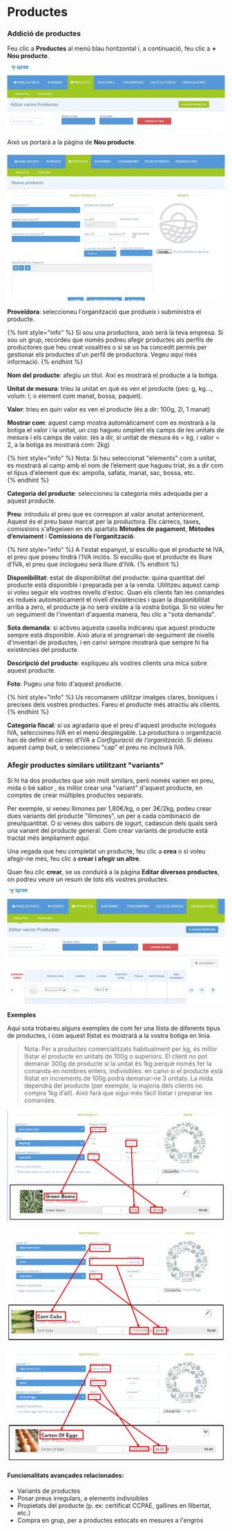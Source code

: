 # Productes

### Addició de productes

Feu clic a **Productes** al menú blau horitzontal i, a continuació, feu clic a **+ Nou producte**.

![](../.gitbook/assets/nou_producte.jpg)

Això us portarà a la pàgina de **Nou producte**.

![](../.gitbook/assets/pagina_nou_producte.jpg)

**Proveïdora**: seleccioneu l'organització que produeix i subministra el producte.

{% hint style="info" %}
Si sou una productora, això serà la teva empresa. Si sou un grup, recordeu que només podreu afegir productes als perfils de productores que heu creat vosaltres o si se us ha concedit permís per gestionar els productes d'un perfil de productora. Vegeu _aquí_ més informació.
{% endhint %}

**Nom del producte**: afegiu un títol. Així es mostrarà el producte a la botiga.  


**Unitat de mesura**: trieu la unitat en què es ven el producte \(pes: g, kg..., volum: l; o element com manat, bossa, paquet\).  


**Valor**: trieu en quin valor es ven el producte \(és a dir: 100g, 2l, 1 manat\)  


**Mostrar com**: aquest camp mostra automàticament com es mostrarà a la botiga el valor i la unitat, un cop hagueu omplert els camps de les unitats de mesura i els camps de valor. \(és a dir, si unitat de mesura és = kg, i valor = 2, a la botiga es mostrarà com: 2kg\)  


{% hint style="info" %}
Nota: Si heu seleccionat "elements" com a unitat, es mostrarà al camp amb el nom de l’element que hagueu triat, és a dir com el tipus d'element que és: ampolla, safata, manat, sac, bossa, etc.  
{% endhint %}

**Categoria del producte**: seleccioneu la categoria més adequada per a aquest producte.  


**Preu**: introduïu el preu que es correspon al valor anotat anteriorment. Aquest és el preu base marcat per la productora. Els càrrecs, taxes, comissions s'afegeixen en els apartats **Mètodes de pagament**, **Mètodes d’enviament** i **Comissions de l’organització**.

{% hint style="info" %}
 A l'estat espanyol, si esculliu que el producte té IVA, el preu que poseu tindrà l'IVA inclòs. Si esculliu que el producte és lliure d'IVA, el preu que inclogueu serà lliure d'IVA. 
{% endhint %}

**Disponibilitat**: estat de disponibilitat del producte: quina quantitat del producte està disponible i preparada per a la venda. Utilitzeu aquest camp si voleu seguir els vostres nivells d'estoc. Quan els clients fan les comandes es redueix automàticament el nivell d’existències i quan la disponibilitat arriba a zero, el producte ja no serà visible a la vostra botiga. Si no voleu fer un seguiment de l'inventari d'aquesta manera, feu clic a "sota demanda".  


**Sota demanda**: si activeu aquesta casella indicareu que aquest producte sempre està disponible. Això atura el programari de seguiment de nivells d'inventari de productes, i en canvi sempre mostrarà que sempre hi ha existències del producte.  


**Descripció del producte**: expliqueu als vostres clients una mica sobre aquest producte.  


**Foto**: Pugeu una foto d'aquest producte.

{% hint style="info" %}
Us recomanem utilitzar imatges clares, boniques i precises dels vostres productes. Fareu el producte més atractiu als clients.  
{% endhint %}

**Categoria fiscal**: si us agradaria que el preu d'aquest producte inclogués IVA, seleccioneu IVA en el menú desplegable. La productora o organització han de definir el càrrec d’IVA a _Configuració de l’organització_. Si deixeu aquest camp buit, o seleccioneu "cap" el preu no inclourà IVA.

### Afegir productes similars utilitzant "variants"

Si hi ha dos productes que són molt similars, però només varien en preu, mida o bé sabor , és millor crear una "variant" d'aquest producte, en comptes de crear múltiples productes separats.  


Per exemple, si veneu llimones per 1,80€/kg, o per 3€/2kg, podeu crear dues variants del producte "llimones", un per a cada combinació de preu/quantitat. O si veneu dos sabors de iogurt, cadascun dels quals serà una variant del producte general. Com crear variants de producte està tractat més àmpliament _aquí_.  


Una vegada que heu completat un producte, feu clic a **crea** o si voleu afegir-ne més, feu clic a **crear i afegir un altre**.  


Quan feu clic **crear**, se us conduirà a la pàgina **Editar diversos productes**, on podreu veure un resum de tots els vostres productes.

![](../.gitbook/assets/editar_varios_productos.jpg)

**Exemples**

Aquí sota trobareu alguns exemples de com fer una llista de diferents tipus de productes, i com aquest llistat es mostrarà a la vostra botiga en línia.

> Nota: Per a productes comercialitzats habitualment per kg, és millor llistar el producte en unitats de 100g o superiors. El client no pot demanar 300g de producte si la unitat és 1kg perquè només fer la comanda en nombres enters, indivisibles: en canvi si el producte està llistat en increments de 100g podrà demanar-ne 3 unitats. La mida dependrà del producte \(per exemple, la majoria dels clients no compra 1kg d’all\). Això farà que sigui més fàcil llistar i preparar les comandes.

![Un exemple de producte venut per unitats de 100g](../.gitbook/assets/green-beans1.png)

![Un exemple de producte venut com a &quot;element&quot;. En aquest cas, panotxes.](../.gitbook/assets/corn-cobs1.png)

![Un exemple de producte venut com a &quot;element&quot;. En aquest cas, cartr&#xF3;.](../.gitbook/assets/carton-of-eggs1.png)

#### Funcionalitats avançades relacionades:

* Variants de productes
* Posar preus irregulars, a elements indivisibles
* Propietats del producte \(p. ex: certificat CCPAE, gallines en llibertat, etc.\)
* Compra en grup, per a productes estocats en mesures a l'engròs

